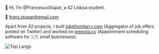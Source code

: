 👋 Hi, I’m @FrancescoStupar, a 42 Lisboa student.

📧 franz.stupar@gmail.com

Apart from 42 projects, I built [jobsfromlarry.com](https://www.jobsfromlarry.com/) (Aggregator of job offers posted on Twitter) and worked on [prenota.cc](https://prenota.cc/) (Appointment scheduling software for 🇮🇹 small businesses).

![Top Langs](https://github-readme-stats.vercel.app/api/top-langs/?username=FrancescoStupar&theme=tokyonight)

<!---
FrancescoStupar/FrancescoStupar is a ✨ special ✨ repository because its `README.md` (this file) appears on your GitHub profile.
You can click the Preview link to take a look at your changes.
--->
